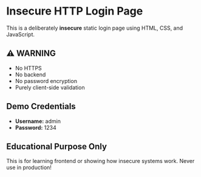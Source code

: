 # Insecure HTTP Login Page

This is a deliberately **insecure** static login page using HTML, CSS, and JavaScript.

## ⚠️ WARNING

- No HTTPS
- No backend
- No password encryption
- Purely client-side validation

## Demo Credentials
- **Username:** admin
- **Password:** 1234

## Educational Purpose Only

This is for learning frontend or showing how insecure systems work. Never use in production!
